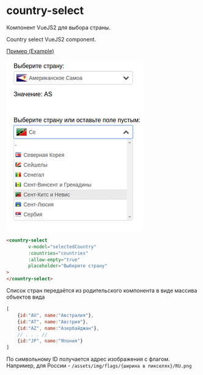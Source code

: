 # country-select
Компонент VueJS2 для выбора страны.
 
Country select VueJS2 component.

[Пример (Example)](http://insbor.ru/vue/country-select/ "Component example")

![Пример (example)](https://raw.githubusercontent.com/va-fursenko/country-select/master/example/country-select-example.png "Пример (example)")

```html
<country-select
        v-model="selectedCountry"
        :countries="countries"
        :allow-empty="true"
        placeholder="Выберите страну"
>
</country-select>
```

Список стран передаётся из родительского компонента в виде массива объектов вида 
```js
[
    {id:"AU", name:"Австралия"},
    {id:"AT", name:"Австрия"},
    {id:"AZ", name:"Азербайджан"},
    // . . . //
    {id:"JP", name:"Япония"}
]
```
По символьному ID получается адрес изображения с флагом. 
Например, для России - `/assets/img/flags/{ширина в пикселях}/RU.png`
